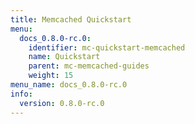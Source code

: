 ```yaml
---
title: Memcached Quickstart
menu:
  docs_0.8.0-rc.0:
    identifier: mc-quickstart-memcached
    name: Quickstart
    parent: mc-memcached-guides
    weight: 15
menu_name: docs_0.8.0-rc.0
info:
  version: 0.8.0-rc.0
---
```


